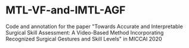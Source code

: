# MTL-VF-and-IMTL-AGF
Code and annotation for the paper "Towards Accurate and Interpretable Surgical Skill Assessment: A Video-Based Method Incorporating Recognized Surgical Gestures and Skill Levels" in MICCAI 2020
